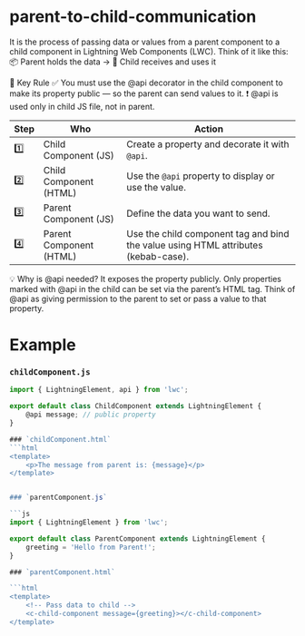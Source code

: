 # parent-to-child-communication

It is the process of passing data or values from a parent component to a child component in Lightning Web Components (LWC).
Think of it like this:
📦 Parent holds the data → 🧒 Child receives and uses it

🔑 Key Rule
✅ You must use the @api decorator in the child component to make its property public — so the parent can send values to it.
❗ @api is used only in child JS file, not in parent.

| Step | Who                     | Action                                                                             |
| ---- | ----------------------- | ---------------------------------------------------------------------------------- |
| 1️⃣  | Child Component (JS)    | Create a property and decorate it with `@api`.                                     |
| 2️⃣  | Child Component (HTML)  | Use the `@api` property to display or use the value.                               |
| 3️⃣  | Parent Component (JS)   | Define the data you want to send.                                                  |
| 4️⃣  | Parent Component (HTML) | Use the child component tag and bind the value using HTML attributes (kebab-case). |

💡 Why is @api needed?
It exposes the property publicly.
Only properties marked with @api in the child can be set via the parent’s HTML tag.
Think of @api as giving permission to the parent to set or pass a value to that property.




# Example
### `childComponent.js`
```js
import { LightningElement, api } from 'lwc';

export default class ChildComponent extends LightningElement {
    @api message; // public property
}

### `childComponent.html`
```html
<template>
    <p>The message from parent is: {message}</p>
</template>


### `parentComponent.js`

```js
import { LightningElement } from 'lwc';

export default class ParentComponent extends LightningElement {
    greeting = 'Hello from Parent!';
}

### `parentComponent.html`

```html
<template>
    <!-- Pass data to child -->
    <c-child-component message={greeting}></c-child-component>
</template>

